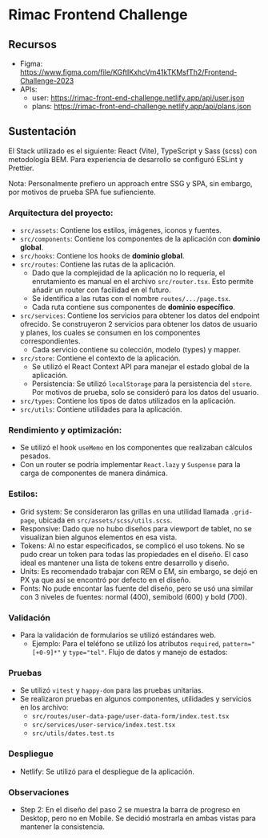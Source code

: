 # Rimac Frontend Challenge

## Recursos

- Figma: https://www.figma.com/file/KGftIKxhcVm41kTKMsfTh2/Frontend-Challenge-2023
- APIs:
  - user: https://rimac-front-end-challenge.netlify.app/api/user.json
  - plans: https://rimac-front-end-challenge.netlify.app/api/plans.json

## Sustentación

El Stack utilizado es el siguiente: React (Vite), TypeScript y Sass (scss) con metodología BEM. Para experiencia de desarrollo se configuró ESLint y Prettier.

Nota: Personalmente prefiero un approach entre SSG y SPA, sin embargo, por motivos de prueba SPA fue sufienciente.

### Arquitectura del proyecto:

- `src/assets`: Contiene los estilos, imágenes, iconos y fuentes.
- `src/components`: Contiene los componentes de la aplicación con **dominio global**.
- `src/hooks`: Contiene los hooks de **dominio global**.
- `src/routes`: Contiene las rutas de la aplicación.
  - Dado que la complejidad de la aplicación no lo requería, el enrutamiento es manual en el archivo `src/router.tsx`. Esto permite añadir un router con facilidad en el futuro.
  - Se identifica a las rutas con el nombre `routes/.../page.tsx`.
  - Cada ruta contiene sus componentes de **dominio específico**.
- `src/services`: Contiene los servicios para obtener los datos del endpoint ofrecido. Se construyeron 2 servicios para obtener los datos de usuario y planes, los cuales se consumen en los componentes correspondientes.
  - Cada servicio contiene su colección, modelo (types) y mapper.
- `src/store`: Contiene el contexto de la aplicación.
  - Se utilizó el React Context API para manejar el estado global de la aplicación.
  - Persistencia: Se utilizó `localStorage` para la persistencia del `store`. Por motivos de prueba, solo se consideró para los datos del usuario.
- `src/types`: Contiene los tipos de datos utilizados en la aplicación.
- `src/utils`: Contiene utilidades para la aplicación.

### Rendimiento y optimización:

- Se utilizó el hook `useMemo` en los componentes que realizaban cálculos pesados.
- Con un router se podría implementar `React.lazy` y `Suspense` para la carga de componentes de manera dinámica.

### Estilos:

- Grid system: Se consideraron las grillas en una utilidad llamada `.grid-page`, ubicada en `src/assets/scss/utils.scss`.
- Responsive: Dado que no hubo diseños para viewport de tablet, no se visualizan bien algunos elementos en esa vista.
- Tokens: Al no estar especificados, se complicó el uso tokens. No se pudo crear un token para todas las propiedades en el diseño. El caso ideal es mantener una lista de tokens entre desarrollo y diseño.
- Units: Es recomendado trabajar con REM o EM, sin embargo, se dejó en PX ya que así se encontró por defecto en el diseño.
- Fonts: No pude encontar las fuente del diseño, pero se usó una similar con 3 niveles de fuentes: normal (400), semibold (600) y bold (700).

### Validación

- Para la validación de formularios se utilizó estándares web.
  - Ejemplo: Para el teléfono se utilizó los atributos `required`, `pattern="[+0-9]*"` y `type="tel"`.
    Flujo de datos y manejo de estados:

### Pruebas

- Se utilizó `vitest` y `happy-dom` para las pruebas unitarias.
- Se realizaron pruebas en algunos componentes, utilidades y servicios en los archivo:
  - `src/routes/user-data-page/user-data-form/index.test.tsx`
  - `src/services/user-service/index.test.tsx`
  - `src/utils/dates.test.ts`

### Despliegue

- Netlify: Se utilizó para el despliegue de la aplicación.

### Observaciones

- Step 2: En el diseño del paso 2 se muestra la barra de progreso en Desktop, pero no en Mobile. Se decidió mostrarla en ambas vistas para mantener la consistencia.
